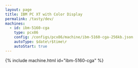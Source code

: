 ```yaml
---
layout: page
title: IBM PC XT with Color Display
permalink: /tasty/dev/
machines:
  - id: ibm-5160-cga
    type: pcx86
    config: /configs/pcx86/machine/ibm-5160-cga-256kb.json
    autoType: $date\r$time\r
    autoStart: true
---
```


{% include machine.html id="ibm-5160-cga" %}
